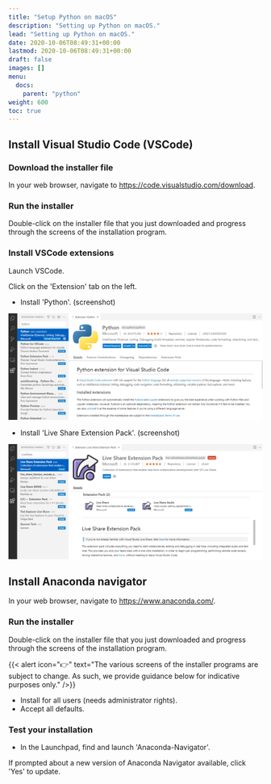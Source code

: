 ```yaml
---
title: "Setup Python on macOS"
description: "Setting up Python on macOS."
lead: "Setting up Python on macOS."
date: 2020-10-06T08:49:31+00:00
lastmod: 2020-10-06T08:49:31+00:00
draft: false
images: []
menu:
  docs:
    parent: "python"
weight: 600
toc: true
---
```


## Install Visual Studio Code (VSCode)

### Download the installer file

In your web browser, navigate to <https://code.visualstudio.com/download>.

### Run the installer

Double-click on the installer file that you just downloaded
and progress through the screens of the installation program.

### Install VSCode extensions

Launch VSCode.

Click on the 'Extension' tab on the left.

- Install 'Python'. (screenshot)

![Install the 'Python' extension.](vscode-extension-python.png)

- Install 'Live Share Extension Pack'. (screenshot)

![Install the 'Live Share Extension Pack' extension.](vscode-extension-liveshare.png)

## Install Anaconda navigator

In your web browser, navigate to <https://www.anaconda.com/>.

### Run the installer

Double-click on the installer file that you just downloaded
and progress through the screens of the installation program.

{{< alert icon="👉" text="The various screens of the installer programs are subject to change. As such, we provide guidance below for indicative purposes only." />}}

- Install for all users (needs administrator rights).
- Accept all defaults.

### Test your installation

- In the Launchpad, find and launch 'Anaconda-Navigator'.

If prompted about a new version of Anaconda Navigator available,
click 'Yes' to update.

<!-- Link definitions -->
